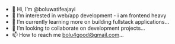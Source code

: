 - 👋 Hi, I’m @boluwatifeajayi
- 👀 I’m interested in web/app development - i am frontend heavy
- 🌱 I’m currently learning more on building fullstack applications...
- 💞️ I’m looking to collaborate on development projects...
- 📫 How to reach me bolu4good@gmail.com...

<!---
boluwatifeajayi/boluwatifeajayi is a ✨ special ✨ repository because its `README.md` (this file) appears on your GitHub profile.
You can click the Preview link to take a look at your changes.
--->

